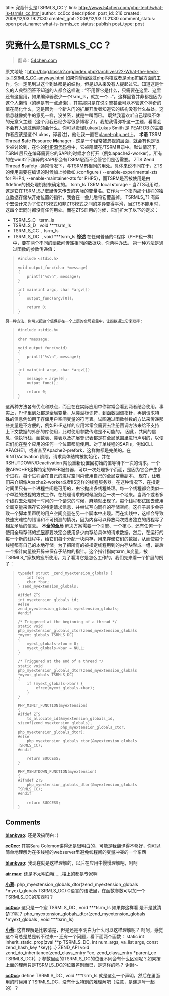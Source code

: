 title: 究竟什么是TSRMLS_CC？
link: http://www.54chen.com/php-tech/what-is-tsrmls_cc.html
author: cc0cc
description: 
post_id: 216
created: 2008/12/03 19:21:30
created_gmt: 2008/12/03 11:21:30
comment_status: open
post_name: what-is-tsrmls_cc
status: publish
post_type: post

# 究竟什么是TSRMLS_CC？

> 翻译：[54chen.com]()

原文地址：<http://blog.libssh2.org/index.php?/archives/22-What-the-heck-is-TSRMLS_CC-anyway.html> 如果你曾经做过php内核或者是[php扩展](/c/91)方面的工作，你一定见到过这个到处都是的结构，但是却从来没有人提起过它。知道这是什么的人典型回答不知道的人都会这样说：“不用管它是什么，只需要在这里、这里还有这里用，如果编译器说少一个tsrm_ls，就加一个...”。这样回答并非都是因为这个人懒惰（的确是有一点点懒），其实那只是在说引擎甚至可以不管这个神奇的值在简化什么，这是因为一个新入门的扩展开发者知道它的结构没有什么益处。这信息就像奶牛的意见一样，没关系，就是牛叫而已。 既然我喜欢听自己喋喋不休的无意义主题（这个月我已经少写很多博客了），我想我得弥补这一主题，看看会不会有人通过他能领会什么。你可以责怪Lukas(Lukas Smith 是 PEAR DB 的主要作者应该是这个Lukas，译者注)，他让我一直在[planet-php.net](http://www.planet-php.net/)上。 **术语** TSRM **T**hread **S**afe **R**esource **M**anager - 这是一个经常被忽视的层面，就会有也是很少被讨论到，在你的[PHP源代码](http://www.54chen.com/c/61)包中，它被隐藏在/TSRM目录中。默认情况下，TSRM 层只在编译需要它的SAPI的时候才会打开（例如apache2-worker）。所有的在win32下编译的SAPI都会有TSRM层而不会管它们是否需要。 ZTS **Z**end **T**hread **S**safety -通常情况下，与TSRM有相同的用处。具体来说不同在于，ZTS的使用需要在编译的时候加上参数如./configure ( \--enable-experimental-zts for PHP4, \--enable-maintainer-zts for PHP5），而TSRM是否被使用是由#define的预处理机制来确定的。 tsrm_ls TSRM **l**ocal **s**torage - 当ZTS可用时，这是它在TSRMLS_*宏里传来传去的实际的变量名。它作为一个指向那个线程的独立数据存储块开始位置的指针，我会在一会儿后将它覆盖掉。 TSRMLS_?? 有四个宏设计来为了使ZTS模式和非ZTS模式之间的差异变得平滑，当ZTS不能用时，这四个宏同时都没有任何用处。而在ZTS启用的时候，它们扩大了以下的定义： 
* TSRMLS_C   tsrm_ls
* TSRMLS_D   void ***tsrm_ls
* TSRMLS_CC  , tsrm_ls
* TSRMLS_DC  , void ***tsrm_ls
**综述** 在任何普通的C程序（PHP也一样）中，要在两个不同的函数间传递相同的数据块，你两种办法。 第一种方法是通过函数的参数传递值：

> 
>     #include <stdio.h>
>     
>     void output_func(char *message)
>     {
>         printf("%s\n", message);
>     }
>     
>     int main(int argc, char *argv[])
>     {
>         output_func(argv[0]);
>     
>         return 0;
>     }
    
    
    另一种方法，你可以把这个值保存在一个上层的全局变量中，让函数通过它来取得：

> 
>     #include <stdio.h>
>     
>     char *message;
>     
>     void output_func(void)
>     {
>         printf("%s\n", message);
>     }
>     
>     int main(int argv, char *argv[])
>     {
>         message = argv[0];
>         output_func();
>     
>         return 0;
>     }

这两种方法各有优点和缺点，而且在在实际应用中你常常会看到两者结合使用。事实上，PHP里到处都是全局变量，从类型标识符，到函数回调指针，再到请求特殊的信息例如用于存储用户空间变量的符号表。试图通过函数参数的方法来传递那些变量是不方便的，例如PHP这样的应用常常会需要去注册回调方法来给不支持上下文数据的外部的库使用，此时使用参数传递是不可能的。 因此，共同的信息，像执行栈、函数表、类表以及扩展登记表都是在全局范围里进行声明的，以便它们能在整个应用的任何一个位置都能使用。对于单线程的SAPIs，例如CLI、APACHE1，或者甚至Apache2-prefork，这样做都是完美的。在RINIT/Activation 阶段，请求具体结构被初始化，并在RSHUTDOWN/Deactivation 阶段重新设置回初始的值等待下一次的请求。一个像APACHE1这样特定的WEB服务器，可以一次处理多个页面，是因为它会产生多个进程，每个进程会在自己的进程空间内使用自己的全局变量副本。 现在，让我们来介绍像Apache2-worker或者IIS这样的线程服务器。在这种情况下，在指定时间里只有一个进程空间是可用的，由它抛出多线程处理。每一个线程都会类似一个单独的进程的方式工作。在处理请求的时候服务会一次一个地来。当两个或者多个[线程](/c/71)去处理同一时间的一个请求的时候，麻烦就出现了。每个[线程](http://www.54chen.com/c/73)都试图去使用全局变量来保存它的特定请求信息，并尝试写向同样的存储空间。这样子最少会导致一个脚本里声明的用户空间变量在另一个脚本中出现。而在实践中，这样会导致快速灾难性的错误和不可预测的情况，因为内存可以释放两次或者独立的线程写了相互矛盾的信息。 **不全的全局** 解决方案需要一个引擎、一个核心，还有任何一个使用全局存储的[扩展](http://www.54chen.com/c/91)都要决定会使用多少内存给具体的请求数据。然后，在运行的每一个新的线程中，给它们每个分配一块内存，用来存储它们的数据，从而使每个线程都有自己的本地存储。为了把所有的被指定线程用到的内存块聚成一组，最后一个指针向量被开辟来保存子结构的指针。这个指针指向tsrm_ls变量，被TSRMLS_*家族的宏所使用。为了看清它是怎么工作的，我们先来看一个扩展的例子： 

> 
>     typedef struct _zend_myextension_globals {
>         int foo;
>         char *bar;
>     } zend_myextension_globals;
>     
>     #ifdef ZTS
>     int myextension_globals_id;
>     #else
>     zend_myextension_globals myextension_globals;
>     #endif
>     
>     /* Triggered at the beginning of a thread */
>     static void php_myextension_globals_ctor(zend_myextension_globals *myext_globals TSRMLS_DC)
>     {
>         myext_globals->foo = 0;
>         myext_globals->bar = NULL;
>     }
>     
>     /* Triggered at the end of a thread */
>     static void php_myextension_globals_dtor(zend_myextension_globals *myext_globals TSRMLS_DC)
>     {
>         if (myext_globals->bar) {
>             efree(myext_globals->bar);
>         }
>     }
>     
>     PHP_MINIT_FUNCTION(myextension)
>     {
>     #ifdef ZTS
>         ts_allocate_id(&myextension_globals_id, sizeof(zend_myextension_globals),
>                        php_myextension_globals_ctor, php_myextension_globals_dtor);
>     #else
>         php_myextension_globals_ctor(&myextension_globals TSRMLS_CC);
>     #endif
>     
>         return SUCCESS;
>     }
>     
>     PHP_MSHUTDOWN_FUNCTION(myextension)
>     {
>     #ifndef ZTS
>         php_myextension_globals_dtor(&myextension_globals TSRMLS_CC);
>     #endif
>     
>         return SUCCESS;
>     }

## Comments

**[blankyao](#193 "2009-02-25 15:43:55"):** 还是没搞明白 :(

**[cc0cc](#194 "2009-02-25 22:03:40"):** 其实Sara Golemon讲得还是很明白的，可能是我翻译得不够好，你可以简单地理解为在多线程的webserver里避免线程间的变量冲突的一个东西

**[blankyao](#195 "2009-02-26 08:26:26"):** 我现在就是这样理解的，以后在应用中慢慢理解吧，呵呵

**[air max](#13006 "2010-08-26 15:40:02"):** 还是不太明白哦……楼上的都是专家啊

**[小蔡](#11845 "2009-08-21 02:20:41"):** php_myextension_globals_dtor(zend_myextension_globals *myext_globals TSRMLS_DC) C语言的语法里，在函数参数可以加一个TSRMLS_DC的东西吗？

**[cc0cc](#11846 "2009-08-21 10:00:45"):** 这只是一个宏 TSRMLS_DC , void ***tsrm_ls 如果你这样看 是不是就清楚了呢？ php_myextension_globals_dtor(zend_myextension_globals *myext_globals , void ***tsrm_ls)

**[小蔡](#11847 "2009-08-21 15:17:32"):** 这样理解是比较清楚，但是还是不明白为什么可以这样理解呢？ 呵呵，感觉这个弯总是总是转不过来～ 还有一个问题，看下面两个函数： static int inherit_static_prop(zval **p TSRMLS_DC, int num_args, va_list args, const zend_hash_key *key){...} ZEND_API void zend_do_inheritance(zend_class_entry *ce, zend_class_entry *parent_ce TSRMLS_DC){...} 参数里面的TSRMLS_DC的位置不同会有什么区别呢？如果按上面的理解只是TSRMLS_DC的位置差别而已，是这样的吗？ 谢谢～

**[cc0cc](#11848 "2009-08-21 20:07:12"):** define TSRMLS_DC , void ***tsrm_ls 就是这么一个声明，然后在里面用的时候用了TSRMLS_DC，没有什么特别的难理解吧（注意，是连逗号一起的）？

